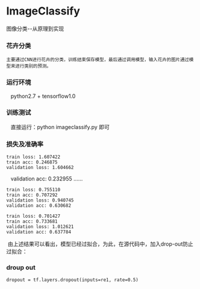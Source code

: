 # ImageClassify
图像分类--从原理到实现

### 花卉分类
    主要通过CNN进行花卉的分类，训练结束保存模型，最后通过调用模型，输入花卉的图片通过模型来进行类别的预测。
### 运行环境
    python2.7 + tensorflow1.0
### 训练测试
    直接运行：python imageclassify.py 即可

### 损失及准确率
    train loss: 1.607422
    train acc: 0.246875
    validation loss: 1.604662
    validation acc: 0.232955
        ......

    train loss: 0.755110
    train acc: 0.707292
    validation loss: 0.940745
    validation acc: 0.630682

    train loss: 0.701427
    train acc: 0.733681
    validation loss: 1.012621
    validation acc: 0.637784
  由上述结果可以看出，模型已经过拟合，为此，在源代码中，加入drop-out防止过拟合：
### droup out
    dropout = tf.layers.dropout(inputs=re1, rate=0.5)
